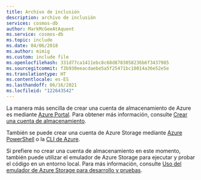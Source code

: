 ```yaml
---
title: Archivo de inclusión
description: archivo de inclusión
services: cosmos-db
author: MarkMcGeeAtAquent
ms.service: cosmos-db
ms.topic: include
ms.date: 04/06/2018
ms.author: mimig
ms.custom: include file
ms.openlocfilehash: 331d77ca1411ebc8c68d8783058236b6f3437985
ms.sourcegitcommit: f3b930eeacdaebe5a5f25471bc10014a36e52e5e
ms.translationtype: HT
ms.contentlocale: es-ES
ms.lasthandoff: 06/16/2021
ms.locfileid: "122643542"
---
```

La manera más sencilla de crear una cuenta de almacenamiento de Azure es mediante [Azure Portal](https://portal.azure.com). Para obtener más información, consulte [Crear una cuenta de almacenamiento](../../storage/common/storage-account-create.md).

También se puede crear una cuenta de Azure Storage mediante [Azure PowerShell](/powershell/module/az.storage/) o la [CLI de Azure](../../storage/blobs/storage-quickstart-blobs-cli.md).

Si prefiere no crear una cuenta de almacenamiento en este momento, también puede utilizar el emulador de Azure Storage para ejecutar y probar el código en un entorno local. Para más información, consulte [Uso del emulador de Azure Storage para desarrollo y pruebas](../../storage/common/storage-use-emulator.md).